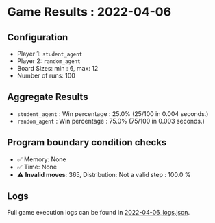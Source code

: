 
# Game Results : 2022-04-06


 ## Configuration 

 - Player 1: `student_agent`
 - Player 2: `random_agent`
 - Board Sizes: min : 6, max: 12
 - Number of runs: 100


 ## Aggregate Results 

 - `student_agent` : Win percentage : 25.0% (25/100 in 0.004 seconds.)
 - `random_agent` : Win percentage : 75.0% (75/100 in 0.003 seconds.)


 ## Program boundary condition checks 

 - :white_check_mark: Memory: None
 - :white_check_mark: Time: None
 - :warning: **Invalid moves**: 365, Distribution: Not a valid step : 100.0 %


 ## Logs 

 Full game execution logs can be found in [2022-04-06_logs.json](2022-04-06_logs.json).


